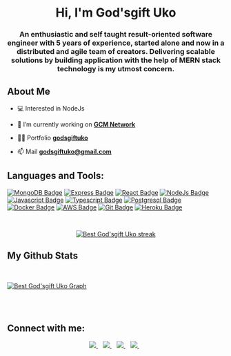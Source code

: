 

<!-- 
**godsgiftuko/godsgiftuko** is a ✨ _special_ ✨ repository because its `README.md` (this file) appears on your GitHub profile.

Here are some ideas to get you started:

- 🔭 I’m currently working on ...
- 🌱 I’m currently learning ...
- 👯 I’m looking to collaborate on ...
- 🤔 I’m looking for help with ...
- 💬 Ask me about ...
- 📫 How to reach me: ...
- 😄 Pronouns: ...
- ⚡ Fun fact: ... -->




<h1 align="center">Hi, I'm God'sgift Uko </h1>
<h3 align="center">An enthusiastic and self taught result-oriented software engineer with 5 years of experience, started alone and now in a distributed and agile team of creators. Delivering scalable solutions by building application with the help of MERN stack technology is my utmost concern.</h3>


## About Me
- 💻 Interested in NodeJs

- 🔭 I’m currently working on **[GCM Network](https://gcm-network.com/)**

- 👨‍💻 Portfolio **[godsgiftuko](https://github.com/godsgiftuko)**

- 📫 Mail **godsgiftuko@gmail.com**

## Languages and Tools:

<!-- <div align="center" style="display: flex; justify-content: center; gap: 20px;"> 
    <a href="#"> <img src="https://img.icons8.com/ios-filled/50/4a90e2/jquery.png"> </a>
    <a href="#"> <img src="https://img.shields.io/badge/-PHP-474ABA?style=for-the-badge&labelColor=black&logo=php&logoColor=474ABA"> </a>
    <a href="#" target="_blank"> <img src="https://img.shields.io/badge/-Laravel-F05340?style=for-the-badge&labelColor=black&logo=laravel&logoColor=F05340"> </a>
    <a href="https://github.com" target="_blank"> <img src="https://img.icons8.com/color/48/000000/github-2.png"> </a>
    <a href="https://aws.amazon.com/" target="_blank"> <img src="https://img.icons8.com/color/48/000000/amazon-web-services.png"> </a>
    <a href="https://git-scm.com/" target="_blank"> <img src="https://maxcdn.icons8.com/Color/PNG/512/Logos/google_cloud_platform-512.png" height="50"> </a>
    <a href="#"> <img height="50" src="https://cdn3.iconfinder.com/data/icons/social-media-2169/24/social_media_social_media_logo_docker-512.png"> </a>
    <a href="https://code.visualstudio.com/" target="_blank"> <img src="https://img.icons8.com/color/48/000000/visual-studio-code-2019.png"/> </a>
</div> -->
[![MongoDB Badge](https://img.shields.io/badge/-mongodb-6cac44?style=for-the-badge&labelColor=black&logo=mongodb&logoColor=6cac44)](#)
[![Express Badge](https://img.shields.io/badge/-express-333333?style=for-the-badge&labelColor=ffffff&logo=express&logoColor=333333)](#)
[![React Badge](https://img.shields.io/badge/-react-1d9bf0?style=for-the-badge&labelColor=black&logo=react&logoColor=1d9bf0)](#)
[![NodeJs Badge](https://img.shields.io/badge/-nodejs-6cac44?style=for-the-badge&labelColor=black&logo=node.js&logoColor=fff)](#)
[![Javascript Badge](https://img.shields.io/badge/-Javascript-F0DB4F?style=for-the-badge&labelColor=black&logo=javascript&logoColor=F0DB4F)](#)
[![Typescript Badge](https://img.shields.io/badge/-typescript-1d9bf0?style=for-the-badge&labelColor=black&logo=typescript&logoColor=1d9bf0)](#)
[![Postgresql Badge](https://img.shields.io/badge/-postgresql-31648c?style=for-the-badge&labelColor=black&logo=postgresql&logoColor=fff)](#)
[![Docker Badge](https://img.shields.io/badge/-Docker-0db7ed?style=for-the-badge&labelColor=black&logo=docker&logoColor=0db7ed)](#)
[![AWS Badge](https://img.shields.io/badge/-Amazon%20Web%20Services-232F3E?style=for-the-badge&labelColor=black&logo=amazon-aws&logoColor=FF9900)](#)
[![Git Badge](https://img.shields.io/badge/-git-F05032?style=for-the-badge&labelColor=black&logo=git&logoColor=F05032)](#)
[![Heroku Badge](https://img.shields.io/badge/-Heroku-430098?style=for-the-badge&labelColor=black&logo=heroku&logoColor=430098)](#)

<br/>

<p align="center">
    <a href="https://github.com/godsiftuko/github-readme-streak-stats">
        <img title="🔥 Get streak stats for your profile at git.io/streak-stats" alt="Best God'sgift Uko streak" src="https://github-readme-streak-stats.herokuapp.com/?user=godsgiftuko&theme=black-ice&hide_border=true&stroke=0000&background=060A0CD0"/>
    </a>
</p>

## My Github Stats
<!-- 
  <br/>
    <a href="https://github.com/godsgiftuko/github-readme-stats"><img alt="Best God'sgift Uko Github Stats" src="https://github-readme-stats.vercel.app/api?username=godsgiftuko&show_icons=true&count_private=true&theme=react&hide_border=true&bg_color=0D1117" /></a>
  <a href="https://github.com/SubhamRaoniar28/github-readme-stats"><img alt="Best God'sgift Uko Top Languages" src="https://github-readme-stats.vercel.app/api/top-langs/?username=godsgiftuko&langs_count=8&count_private=true&layout=compact&theme=react&hide_border=true&bg_color=0D1117" /></a>
  <br/>
  

<br/> -->
<br/>

<a href="https://github.com/godsgiftuko/github-readme-activity-graph"><img alt="Best God'sgift Uko Graph" src="https://activity-graph.herokuapp.com/graph?username=godsgiftuko&bg_color=0D1117&color=5BCDEC&line=5BCDEC&point=FFFFFF&hide_border=true" /></a>

<br/>
<br/>

## Connect with me:
<p align="center">

<a href="https://www.linkedin.com/in/godsgiftuko">
  <img src="https://img.shields.io/badge/linkedin-%230077B5.svg?&style=for-the-badge&logo=linkedin&logoColor=white" />
</a>&nbsp;&nbsp;

<a href="mailto:godsgiftuko@gmail.com">
  <img src="https://img.shields.io/badge/email-%23D14836.svg?&style=for-the-badge&logo=gmail&logoColor=white" />
</a>&nbsp;&nbsp;

<a href="https://twitter.com/godsgiftuko">
  <img src="https://img.shields.io/badge/twitter-%231DA1F2.svg?&style=for-the-badge&logo=twitter&logoColor=white" />
</a>&nbsp;&nbsp;

<!--   <a href="https://medium.com/@godsgiftuko">                                                                               
<img src="https://img.shields.io/badge/Medium-12100E?style=for-the-badge&logo=medium&logoColor=white" />
</a>&nbsp;&nbsp; -->
  <a href="https://wa.me/+2349071046909">
<img src="https://img.shields.io/badge/WhatsApp-25D366?style=for-the-badge&logo=whatsapp&logoColor=white" />
</a>&nbsp;&nbsp;




</p>



<!-- ## ❤ Views and Followers
<a href="https://github.com/godsgiftuko/github-profile-views-counter">
    <img src="https://komarev.com/ghpvc/?username=godsgiftuko">
</a>
<a href="https://github.com/godsgiftuko?tab=followers"><img src="https://img.shields.io/github/followers/godsgiftuko?label=Followers&style=social" alt="GitHub Badge"></a> -->

